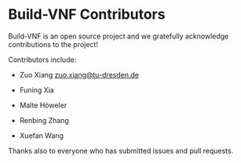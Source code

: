 # Build-VNF Contributors

Build-VNF is an open source project and we gratefully acknowledge contributions to the project!

Contributors include:

- Zuo Xiang <zuo.xiang@tu-dresden.de>

- Funing Xia
- Malte Höweler
- Renbing Zhang
- Xuefan Wang

Thanks also to everyone who has submitted issues and pull requests.